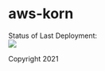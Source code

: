 # aws-korn

Status of Last Deployment:<br>
<img src="https://github.com/workmail20/aws-korn/workflows/CI-aws-korn/badge.svg?branch=main">
<br>

Copyright 2021
